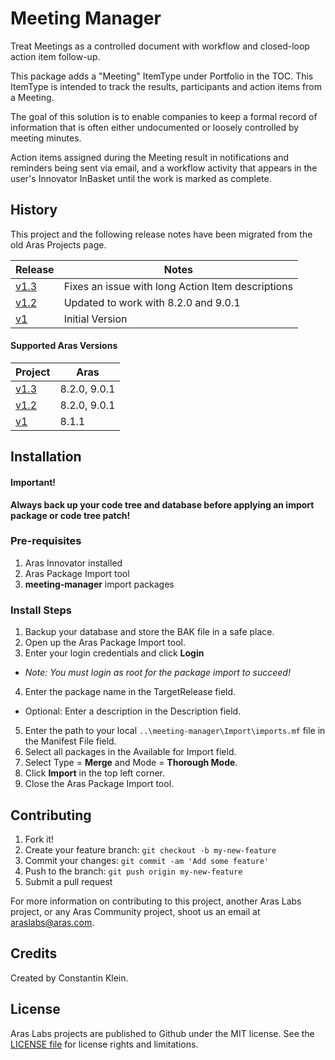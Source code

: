 # Meeting Manager

Treat Meetings as a controlled document with workflow and closed-loop action item follow-up.

This package adds a "Meeting" ItemType under Portfolio in the TOC. This ItemType is intended to track the results, participants and action items from a Meeting.

The goal of this solution is to enable companies to keep a formal record of information that is often either undocumented or loosely controlled by meeting minutes.

Action items assigned during the Meeting result in notifications and reminders being sent via email, and a workflow activity that appears in the user's Innovator InBasket until the work is marked as complete.

## History

This project and the following release notes have been migrated from the old Aras Projects page. 

Release | Notes
--------|--------
[v1.3](https://github.com/ArasLabs/meeting-manager/releases/tag/v1.3) | Fixes an issue with long Action Item descriptions
[v1.2](https://github.com/ArasLabs/meeting-manager/releases/tag/v1.2) | Updated to work with 8.2.0 and 9.0.1
[v1](https://github.com/ArasLabs/meeting-manager/releases/tag/v1) | Initial Version

#### Supported Aras Versions

Project | Aras
--------|------
[v1.3](https://github.com/ArasLabs/meeting-manager/releases/tag/v1.3) | 8.2.0, 9.0.1
[v1.2](https://github.com/ArasLabs/meeting-manager/releases/tag/v1.2) | 8.2.0, 9.0.1
[v1](https://github.com/ArasLabs/meeting-manager/releases/tag/v1) | 8.1.1

## Installation

#### Important!
**Always back up your code tree and database before applying an import package or code tree patch!**

### Pre-requisites

1. Aras Innovator installed
2. Aras Package Import tool
3. **meeting-manager** import packages

### Install Steps

1. Backup your database and store the BAK file in a safe place.
2. Open up the Aras Package Import tool.
3. Enter your login credentials and click **Login**
  * _Note: You must login as root for the package import to succeed!_
4. Enter the package name in the TargetRelease field.
  * Optional: Enter a description in the Description field.
5. Enter the path to your local `..\meeting-manager\Import\imports.mf` file in the Manifest File field.
6. Select all packages in the Available for Import field.
7. Select Type = **Merge** and Mode = **Thorough Mode**.
8. Click **Import** in the top left corner.
9. Close the Aras Package Import tool.

## Contributing

1. Fork it!
2. Create your feature branch: `git checkout -b my-new-feature`
3. Commit your changes: `git commit -am 'Add some feature'`
4. Push to the branch: `git push origin my-new-feature`
5. Submit a pull request

For more information on contributing to this project, another Aras Labs project, or any Aras Community project, shoot us an email at araslabs@aras.com.

## Credits

Created by Constantin Klein.

## License

Aras Labs projects are published to Github under the MIT license. See the [LICENSE file](./LICENSE) for license rights and limitations.
